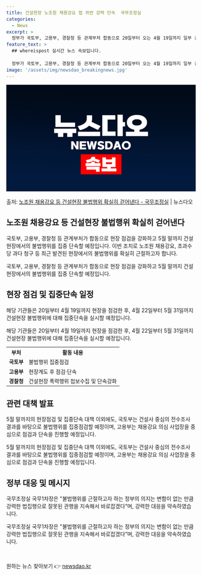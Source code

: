 ```yaml
---
title: 건설현장 노조원 채용강요 법 위반 강력 단속  국무조정실
categories:
  - News
excerpt: >
  정부가 국토부, 고용부, 경찰청 등 관계부처 합동으로 20일부터 오는 4월 19일까지 일부 건설현장의 불법적…
feature_text: >
  ## whereispost 실시간 뉴스 속보입니다.

  정부가 국토부, 고용부, 경찰청 등 관계부처 합동으로 20일부터 오는 4월 19일까지 일부 건설현장의 불법적…
image: '/assets/img/newsdao_breakingnews.jpg'
---
```


![뉴스다오 속보](/assets/img/newsdao_breakingnews.jpg)

<p>출처: <a href="https://newsdao.kr/3389" rel="dofollow">노조원 채용강요 등 건설현장 불법행위 확실히 걷어낸다 - 국무조정실</a> | 뉴스다오</p>

<h2 data-ke-size="size26">노조원 채용강요 등 건설현장 불법행위 확실히 걷어낸다</h2>
국토부, 고용부, 경찰청 등 관계부처가 합동으로 현장 점검을 강화하고 5월 말까지 건설현장에서의 불법행위를 집중 단속할 예정입니다. 이번 조치로 노조원 채용강요, 초과수당 과다 청구 등 최근 발견된 현장에서의 불법행위를 확실히 근절하고자 합니다.

<p data-ke-size="size16">국토부, 고용부, 경찰청 등 관계부처가 합동으로 현장 점검을 강화하고 5월 말까지 건설현장에서의 불법행위를 집중 단속할 예정입니다.</p>

<h2 data-ke-size="size26">현장 점검 및 집중단속 일정</h2>
해당 기관들은 20일부터 4월 19일까지 현장을 점검한 후, 4월 22일부터 5월 31일까지 건설현장 불법행위에 대해 집중단속을 실시할 예정입니다.

<p data-ke-size="size16">해당 기관들은 20일부터 4월 19일까지 현장을 점검한 후, 4월 22일부터 5월 31일까지 건설현장 불법행위에 대해 집중단속을 실시할 예정입니다.</p>

<table>
	<tr>
		<th>부처</th>
		<th>활동 내용</th>
	</tr>
	<tr>
		<td style="text-align: center; height: 17px;"><b>국토부</b></td>
		<td>불법행위 집중점검</td>
	</tr>
	<tr>
		<td style="text-align: center; height: 17px;"><b>고용부</b></td>
		<td>현장계도 후 점검·단속</td>
	</tr>
	<tr>
		<td style="text-align: center; height: 17px;"><b>경찰청</b></td>
		<td>건설현장 폭력행위 첩보수집 및 단속강화</td>
	</tr>
</table>

<h2 data-ke-size="size26">관련 대책 발표</h2>
5월 말까지의 현장점검 및 집중단속 대책 이외에도, 국토부는 건설사 중심의 전수조사 결과를 바탕으로 불법행위를 집중점검할 예정이며, 고용부는 채용강요 의심 사업장을 중심으로 점검과 단속을 진행할 예정입니다.

<p data-ke-size="size16">5월 말까지의 현장점검 및 집중단속 대책 이외에도, 국토부는 건설사 중심의 전수조사 결과를 바탕으로 불법행위를 집중점검할 예정이며, 고용부는 채용강요 의심 사업장을 중심으로 점검과 단속을 진행할 예정입니다.</p>

<h2 data-ke-size="size26">정부 대응 및 메시지</h2>
국무조정실 국무1차장은 "불법행위를 근절하고자 하는 정부의 의지는 변함이 없는 만큼 강력한 법집행으로 잘못된 관행을 지속해서 바로잡겠다”며, 강력한 대응을 약속하였습니다.

<p data-ke-size="size16">국무조정실 국무1차장은 "불법행위를 근절하고자 하는 정부의 의지는 변함이 없는 만큼 강력한 법집행으로 잘못된 관행을 지속해서 바로잡겠다”며, 강력한 대응을 약속하였습니다.</p>

<p data-ke-size="size16">&nbsp;</p> 

원하는 뉴스 찾아보기 👉 <a href="https://newsdao.kr" rel="dofollow">newsdao.kr</a>


